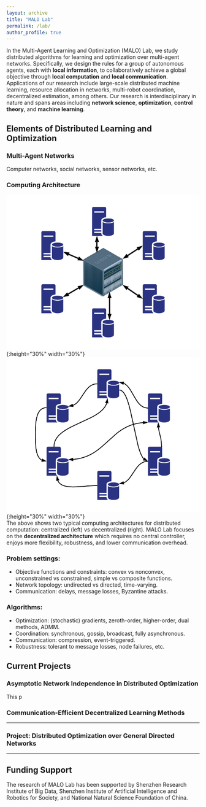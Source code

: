 ```yaml
---
layout: archive
title: "MALO Lab"
permalink: /lab/
author_profile: true
---
```


In the Multi-Agent Learning and Optimization (MALO) Lab, we study distributed algorithms for learning and optimization over multi-agent networks.
Specifically, we design the rules for a group of autonomous agents, each with **local information**, to collaboratively achieve a global objective through **local computation** and **local communication**. Applications of our research include large-scale distributed machine learning, resource allocation in networks, multi-robot coordination, decentralized estimation, among others.
Our research is interdisciplinary in nature and spans areas including **network science**, **optimization**, **control theory**, and **machine learning**.

## Elements of Distributed Learning and Optimization

### Multi-Agent Networks
Computer networks, social networks, sensor networks, etc.

### Computing Architecture
![Centralized Architecture](/images/tpo_cen.png){:height="30%" width="30%"}
![Decentralized Architecture](/images/tpo_dec.png){:height="30%" width="30%"}  
The above shows two typical computing architectures for distributed computation: centralized (left) vs decentralized (right). MALO Lab focuses on the **decentralized architecture** which requires no central controller, enjoys more flexibility, robustness, and lower communication overhead.

### Problem settings:
* Objective functions and constraints: convex vs nonconvex, unconstrained vs constrained, simple vs composite functions.  
* Network topology: undirected vs directed, time-varying.  
* Communication: delays, message losses, Byzantine attacks.

### Algorithms:  
* Optimization: (stochastic) gradients, zeroth-order, higher-order, dual methods, ADMM.  
* Coordination: synchronous, gossip, broadcast, fully asynchronous.  
* Communication: compression, event-triggered.  
* Robustness: tolerant to message losses, node failures, etc.


Current Projects
---
### Asymptotic Network Independence in Distributed Optimization

This p

### Communication-Efficient Decentralized Learning Methods
---

### Project: Distributed Optimization over General Directed Networks
---

Funding Support
---
The research of MALO Lab has been supported by Shenzhen Research Institute of Big Data, Shenzhen Institute of Artificial Intelligence and Robotics for Society, and National Natural Science Foundation of China.
